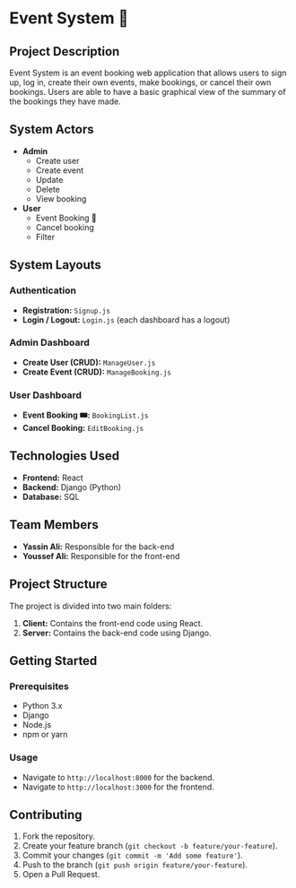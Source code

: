 # Event System 🎫

## Project Description
Event System is an event booking web application that allows users to sign up, log in, create their own events, make bookings, or cancel their own bookings. Users are able to have a basic graphical view of the summary of the bookings they have made.

## System Actors
- **Admin**
  - Create user
  - Create event
  - Update
  - Delete
  - View booking
- **User**
  - Event Booking 🎫
  - Cancel booking
  - Filter

## System Layouts
### Authentication
- **Registration:** `Signup.js`
- **Login / Logout:** `Login.js` (each dashboard has a logout)

### Admin Dashboard
- **Create User (CRUD):** `ManageUser.js`
- **Create Event (CRUD):** `ManageBooking.js`

### User Dashboard
- **Event Booking 🎟:** `BookingList.js`
- **Cancel Booking:** `EditBooking.js`

## Technologies Used
- **Frontend:** React
- **Backend:** Django (Python)
- **Database:** SQL

## Team Members
- **Yassin Ali:** Responsible for the back-end
- **Youssef Ali:** Responsible for the front-end

## Project Structure
The project is divided into two main folders:
1. **Client:** Contains the front-end code using React.
2. **Server:** Contains the back-end code using Django.

## Getting Started
### Prerequisites
- Python 3.x
- Django
- Node.js
- npm or yarn

### Usage
- Navigate to `http://localhost:8000` for the backend.
- Navigate to `http://localhost:3000` for the frontend.

## Contributing
1. Fork the repository.
2. Create your feature branch (`git checkout -b feature/your-feature`).
3. Commit your changes (`git commit -m 'Add some feature'`).
4. Push to the branch (`git push origin feature/your-feature`).
5. Open a Pull Request.
